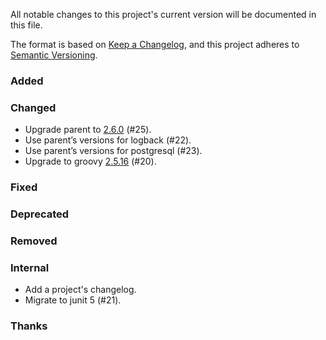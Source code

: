 All notable changes to this project's current version will be documented in this file.

The format is based on [Keep a Changelog](https://keepachangelog.com/en/1.0.0/), and this project adheres
to [Semantic Versioning](https://semver.org/spec/v2.0.0.html).

### Added

### Changed

- Upgrade parent to [2.6.0](https://github.com/marcwrobel/parent/releases/tag/v2.6.0) (#25).
- Use parent’s versions for logback (#22).
- Use parent’s versions for postgresql (#23).
- Upgrade to groovy [2.5.16](http://groovy-lang.org/changelogs/changelog-2.5.16.html) (#20).

### Fixed

### Deprecated

### Removed

### Internal

- Add a project's changelog.
- Migrate to junit 5 (#21).

### Thanks
